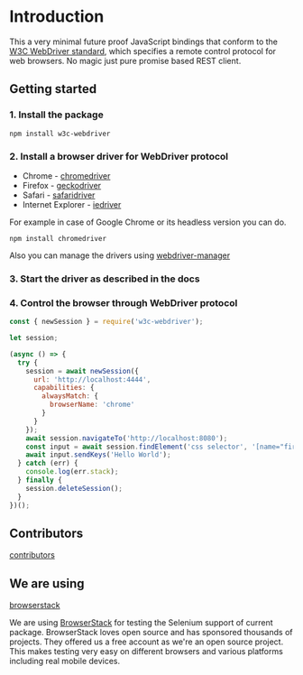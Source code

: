 # Introduction

This a very minimal future proof JavaScript bindings
that conform to the [W3C WebDriver standard](https://w3c.github.io/webdriver/webdriver-spec.html),
which specifies a remote control protocol for web browsers. No magic just pure promise based REST client.

## Getting started

### 1. Install the package

    npm install w3c-webdriver

### 2. Install a browser driver for WebDriver protocol

* Chrome - [chromedriver](https://www.npmjs.com/package/chromedriver)
* Firefox - [geckodriver](https://www.npmjs.com/package/geckodriver)
* Safari - [safaridriver](https://developer.apple.com/documentation/webkit/testing_with_webdriver_in_safari)
* Internet Explorer - [iedriver](https://www.npmjs.com/package/iedriver)

For example in case of Google Chrome or its headless version you can do.

    npm install chromedriver

Also you can manage the drivers using [webdriver-manager](https://www.npmjs.com/package/webdriver-manager)

### 3. Start the driver as described in the docs

### 4. Control the browser through WebDriver protocol

```javascript
const { newSession } = require('w3c-webdriver');

let session;

(async () => {
  try {
    session = await newSession({
      url: 'http://localhost:4444',
      capabilities: {
        alwaysMatch: {
          browserName: 'chrome'
        }
      }
    });
    await session.navigateTo('http://localhost:8080');
    const input = await session.findElement('css selector', '[name="first-name"]');
    await input.sendKeys('Hello World');
  } catch (err) {
    console.log(err.stack);
  } finally {
    session.deleteSession();
  }
})();
```
## Contributors

[contributors](#contributors)

## We are using

[browserstack](#browserstack)

We are using [BrowserStack](https://www.browserstack.com) for testing the Selenium support of current package. BrowserStack loves open source and has sponsored thousands of projects. They offered us a free account as we're an open source project. This makes testing very easy on different browsers and various platforms including real mobile devices.
